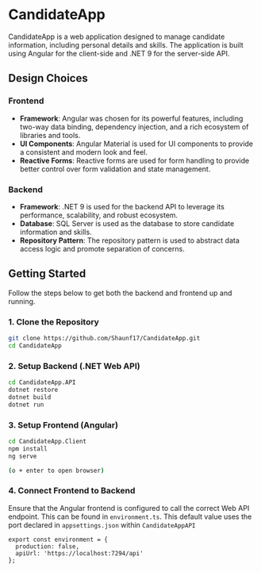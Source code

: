 # CandidateApp

CandidateApp is a web application designed to manage candidate information, including personal details and skills. The application is built using Angular for the client-side and .NET 9 for the server-side API.

## Design Choices

### Frontend

- **Framework**: Angular was chosen for its powerful features, including two-way data binding, dependency injection, and a rich ecosystem of libraries and tools.
- **UI Components**: Angular Material is used for UI components to provide a consistent and modern look and feel.
- **Reactive Forms**: Reactive forms are used for form handling to provide better control over form validation and state management.

### Backend

- **Framework**: .NET 9 is used for the backend API to leverage its performance, scalability, and robust ecosystem.
- **Database**: SQL Server is used as the database to store candidate information and skills.
- **Repository Pattern**: The repository pattern is used to abstract data access logic and promote separation of concerns.

## Getting Started

Follow the steps below to get both the backend and frontend up and running.

### 1. Clone the Repository

```bash
git clone https://github.com/Shaunf17/CandidateApp.git
cd CandidateApp
```

### 2. Setup Backend (.NET Web API)

```bash
cd CandidateApp.API
dotnet restore
dotnet build
dotnet run
```

### 3. Setup Frontend (Angular)

```bash
cd CandidateApp.Client
npm install
ng serve

(o + enter to open browser)
```

### 4. Connect Frontend to Backend
Ensure that the Angular frontend is configured to call the correct Web API endpoint. This can be found in `environment.ts`. This default value uses the port declared in `appsettings.json` within `CandidateAppAPI`

```
export const environment = {
  production: false,
  apiUrl: 'https://localhost:7294/api'
};
```

